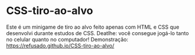 # CSS-tiro-ao-alvo
Este é um minigame de tiro ao alvo feito apenas com HTML e CSS que desenvolvi durante estudos de CSS.
Deatlhe: você consegue jogá-lo tanto no celular quanto no computador!
Demonstração: https://refusado.github.io/CSS-tiro-ao-alvo/